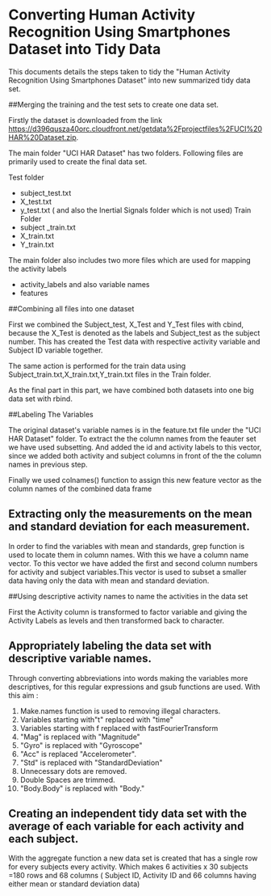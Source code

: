# Converting Human Activity Recognition Using Smartphones Dataset into Tidy Data

This documents details the steps taken to tidy the "Human Activity Recognition Using Smartphones Dataset"
into new summarized tidy data set.

##Merging the training and the test sets to create one data set.

Firstly the dataset is downloaded from the link https://d396qusza40orc.cloudfront.net/getdata%2Fprojectfiles%2FUCI%20HAR%20Dataset.zip.

The main folder "UCI HAR Dataset" has two folders. Following files are primarily used to create the final data set.

Test folder
- subject_test.txt
- X_test.txt
- y_test.txt
 ( and also the Inertial Signals folder which is not used) 
Train Folder 
- subject _train.txt
- X_train.txt
- Y_train.txt

 
The main folder also includes two more files which are used for mapping the activity labels
- activity_labels
and also variable names
- features

##Combining all files into one dataset

First we combined the Subject_test, X_Test  and Y_Test files with cbind, because the X_Test is denoted as the labels and Subject_test as the subject number. This has created the Test data with respective activity variable and Subject ID variable together.

The same action is performed for the train data using Subject_train.txt,X_train.txt,Y_train.txt files in the Train folder. 

As the final part in this part, we have combined both datasets into one big data set with rbind. 

##Labeling The Variables

The original dataset's variable names is in the feature.txt file under the "UCI HAR Dataset" folder.
To extract the the column names from the feauter set we have used subsetting. And added the id and
activity  labels to this vector, since we added both activity and subject columns in front of the the column names in previous step.

Finally we used colnames() function to assign this new feature vector as the column names of the combined data frame


## Extracting only the measurements on the mean and standard deviation for each measurement. 

In order to find the variables with mean and standards, grep function is used to locate them in column names.
With this we have a column name vector. To this vector we have added the first and second column numbers for activity and subject variables.This vector is used to subset a smaller data having only the data with mean and standard deviation.


##Using descriptive activity names to name the activities in the data set

First the Activity column is transformed to factor variable and giving the Activity Labels as levels and then transformed back to character.



## Appropriately labeling the data set with descriptive variable names. 


Through converting abbreviations into words making the variables more descriptives, for this regular expressions and gsub functions are used.
With this aim :

1. Make.names function is used to removing illegal characters.
2. Variables starting with"t" replaced with "time"
3. Variables starting with f replaced with fastFourierTransform
4. "Mag" is replaced with "Magnitude"
5. "Gyro" is replaced with "Gyroscope"
6. "Acc" is replaced "Accelerometer".
7. "Std" is replaced with "StandardDeviation"
8. Unnecessary dots are removed.
9. Double Spaces are trimmed.
10. "Body.Body" is replaced with "Body."  


## Creating an independent tidy data set with the average of each variable for each activity and each subject.

With the aggregate function a new data set is created that has a single row for every subjects every activity. Which makes 6 activities x 30 subjects =180 rows and 68 columns ( Subject ID, Activity ID and 66 columns having either mean or standard deviation data)
